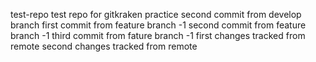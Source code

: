 test-repo
test repo for gitkraken practice
second commit from develop branch
first commit from feature branch -1
second commit from feature branch -1
third commit from fature branch -1
first changes tracked from remote
second changes tracked from remote
